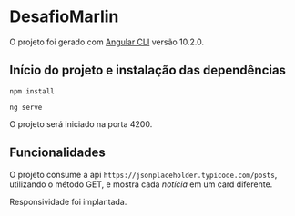 # DesafioMarlin

O projeto foi gerado com [Angular CLI](https://github.com/angular/angular-cli) versão 10.2.0.

## Início do projeto e instalação das dependências

`npm install`

`ng serve`

O projeto será iniciado na porta 4200.

## Funcionalidades

O projeto consume a api `https://jsonplaceholder.typicode.com/posts`, utilizando o método GET, e mostra cada _notícia_ em um card diferente.

Responsividade foi implantada.
